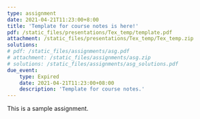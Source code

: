 ```yaml
---
type: assignment
date: 2021-04-21T11:23:00+8:00
title: 'Template for course notes is here!'
pdf: /static_files/presentations/Tex_temp/template.pdf
attachment: /static_files/presentations/Tex_temp/Tex_temp.zip
solutions:
# pdf: /static_files/assignments/asg.pdf
# attachment: /static_files/assignments/asg.zip
# solutions: /static_files/assignments/asg_solutions.pdf
due_event: 
    type: Expired
    date: 2021-04-21T11:23:00+08:00
    description: 'Template for course notes.'
---
```

This is a sample assignment.
